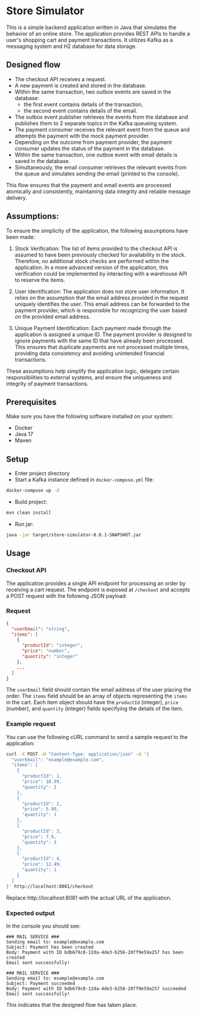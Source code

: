# Store Simulator

This is a simple backend application written in Java that simulates the behavior of an online store.
The application provides REST APIs to handle a user's shopping cart and payment transactions. It
utilizes Kafka as a messaging system and H2 database for data storage.

## Designed flow

- The checkout API receives a request.
- A new payment is created and stored in the database.
- Within the same transaction, two outbox events are saved in the database:
    - the first event contains details of the transaction,
    - the second event contains details of the email.
- The outbox event publisher retrieves the events from the database and publishes them to 2 separate
  topics in the Kafka queueing system.
- The payment consumer receives the relevant event from the queue and attempts the payment with the
  mock payment provider.
- Depending on the outcome from payment provider, the payment consumer updates the status of the
  payment in the database.
- Within the same transaction, one outbox event with email details is saved in the database.
- Simultaneously, the email consumer retrieves the relevant events from the queue and simulates
  sending the email (printed to the console).

This flow ensures that the payment and email events are processed atomically and consistently,
maintaining data integrity and reliable message delivery.

## Assumptions:

To ensure the simplicity of the application, the following assumptions have been made:

1. Stock Verification: The list of items provided to the checkout API is assumed to have been
   previously checked for availability in the stock. Therefore, no additional stock checks are
   performed within the application. In a more advanced version of the application, this
   verification could be implemented by interacting with a warehouse API to reserve the items.

2. User Identification: The application does not store user information. It relies on the assumption
   that the email address provided in the request uniquely identifies the user. This email address
   can be forwarded to the payment provider, which is responsible for recognizing the user based on
   the provided email address.

3. Unique Payment Identification: Each payment made through the application is assigned a unique ID.
   The payment provider is designed to ignore payments with the same ID that have already been
   processed. This ensures that duplicate payments are not processed multiple times, providing data
   consistency and avoiding unintended financial transactions.

These assumptions help simplify the application logic, delegate certain responsibilities to external
systems, and ensure the uniqueness and integrity of payment transactions.

## Prerequisites

Make sure you have the following software installed on your system:

- Docker
- Java 17
- Maven

## Setup

- Enter project directory
- Start a Kafka instance defined in `docker-compose.yml` file:

```bash
docker-compose up -d
```

- Build project:

```bash
mvn clean install
```

- Run jar:

```bash
java -jar target/store-simulator-0.0.1-SNAPSHOT.jar
```

## Usage

### Checkout API

The application provides a single API endpoint for processing an order by receiving a cart request.
The endpoint is exposed at `/checkout` and accepts a POST request with the following JSON payload:

### Request

```json
{
  "userEmail": "string",
  "items": [
    {
      "productId": "integer",
      "price": "number",
      "quantity": "integer"
    },
    ...
  ]
}
```

The `userEmail` field should contain the email address of the user placing the order. The `items`
field should be an array of objects representing the `items` in the cart. Each item object should
have the `productId` (integer), `price` (number), and `quantity` (integer) fields specifying the
details of the item.

### Example request

You can use the following cURL command to send a sample request to the application:

```bash
curl -X POST -H "Content-Type: application/json" -d '{
  "userEmail": "example@example.com",
  "items": [
    {
      "productId": 1,
      "price": 10.99,
      "quantity": 2
    },
    {
      "productId": 2,
      "price": 5.99,
      "quantity": 1
    },
    {
      "productId": 3,
      "price": 7.5,
      "quantity": 3
    },
    {
      "productId": 4,
      "price": 12.49,
      "quantity": 1
    }
  ]
}' http://localhost:8081/checkout
```

Replace http://localhost:8081 with the actual URL of the application.

### Expected output

In the console you should see:

```
### MAIL SERVICE ###
Sending email to: example@example.com
Subject: Payment has been created
Body: Payment with ID bdb679c8-12da-4de3-b256-20ff9e59a257 has been created
Email sent successfully!

### MAIL SERVICE ###
Sending email to: example@example.com
Subject: Payment succeeded
Body: Payment with ID bdb679c8-12da-4de3-b256-20ff9e59a257 succeeded
Email sent successfully!

```

This indicates that the designed flow has taken place.

